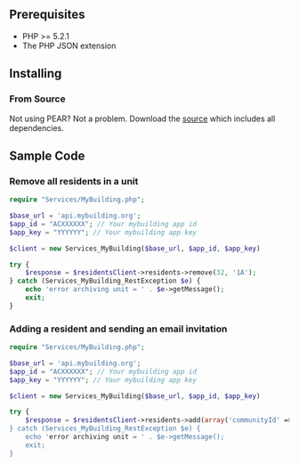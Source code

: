 ## Prerequisites

* PHP >= 5.2.1
* The PHP JSON extension

## Installing

### From Source

Not using PEAR? Not a problem. Download the [source](https://github.com/mybuilding/mybuilding-sdk-php/zipball/master) which includes all dependencies.


## Sample Code

### Remove all residents in a unit

```php
require "Services/MyBuilding.php";

$base_url = 'api.mybuilding.org';
$app_id = "ACXXXXXX"; // Your mybuilding app id
$app_key = "YYYYYY"; // Your mybuilding app key

$client = new Services_MyBuilding($base_url, $app_id, $app_key)

try {
	$response = $residentsClient->residents->remove(32, '1A');
} catch (Services_MyBuilding_RestException $e) {
	echo 'error archiving unit = ' . $e->getMessage();
	exit;
}
```

### Adding a resident and sending an email invitation

```php
require "Services/MyBuilding.php";

$base_url = 'api.mybuilding.org';
$app_id = "ACXXXXXX"; // Your mybuilding app id
$app_key = "YYYYYY"; // Your mybuilding app key

$client = new Services_MyBuilding($base_url, $app_id, $app_key)

try {
	$response = $residentsClient->residents->add(array('communityId' => 32, 'unit' => '1A', 'firstName' => 'Happy', 'lastName' => 'Penguin', 'emailAddress' => 'happy_p@mybuilding.org', 'sendInvitation' => 'Y));
} catch (Services_MyBuilding_RestException $e) {
	echo 'error archiving unit = ' . $e->getMessage();
	exit;
}
```




